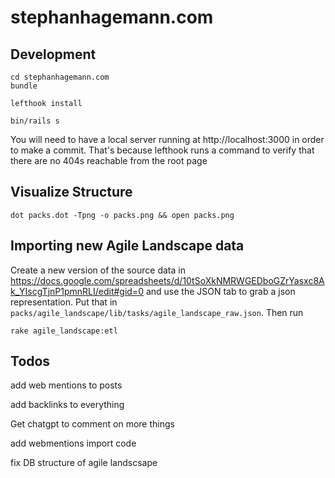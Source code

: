 # stephanhagemann.com

## Development

```
cd stephanhagemann.com
bundle

lefthook install

bin/rails s
```

You will need to have a local server running at http://localhost:3000 in order to make a commit. That's because lefthook runs a command to verify that there are no 404s reachable from the root page

## Visualize Structure

```
dot packs.dot -Tpng -o packs.png && open packs.png
```

## Importing new Agile Landscape data

Create a new version of the source data in <https://docs.google.com/spreadsheets/d/10tSoXkNMRWGEDboGZrYasxc8Ak_YIscgTjnP1pmnRLI/edit#gid=0> and use the JSON tab to grab a json representation. Put that in `packs/agile_landscape/lib/tasks/agile_landscape_raw.json`. Then run 

```
rake agile_landscape:etl
```

## Todos

add web mentions to posts

add backlinks to everything

Get chatgpt to comment on more things

add webmentions import code

fix DB structure of agile landscsape